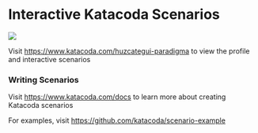 # Interactive Katacoda Scenarios

[![](http://shields.katacoda.com/katacoda/huzcategui-paradigma/count.svg)](https://www.katacoda.com/huzcategui-paradigma "Get your profile on Katacoda.com")

Visit https://www.katacoda.com/huzcategui-paradigma to view the profile and interactive scenarios

### Writing Scenarios
Visit https://www.katacoda.com/docs to learn more about creating Katacoda scenarios

For examples, visit https://github.com/katacoda/scenario-example
